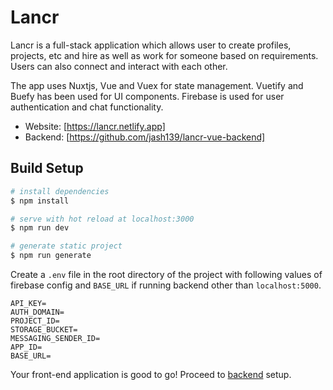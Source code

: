 # Lancr
  Lancr is a full-stack application which allows user to create profiles, projects, etc and hire as well as work for someone based on requirements. Users can also connect and interact with each other.

  The app uses Nuxtjs, Vue and Vuex for state management.
  Vuetify and Buefy has been used for UI components.
  Firebase is used for user authentication and chat functionality.

* Website: [https://lancr.netlify.app]
* Backend: [https://github.com/jash139/lancr-vue-backend]

## Build Setup

```bash
# install dependencies
$ npm install

# serve with hot reload at localhost:3000
$ npm run dev

# generate static project
$ npm run generate
```

Create a `.env` file in the root directory of the project with following values of firebase config and `BASE_URL` if running backend other than `localhost:5000`.

```dosini
API_KEY=
AUTH_DOMAIN=
PROJECT_ID=
STORAGE_BUCKET=
MESSAGING_SENDER_ID=
APP_ID=
BASE_URL=
```

Your front-end application is good to go!
Proceed to [backend](https://github.com/jash139/lancr-vue-backend) setup.